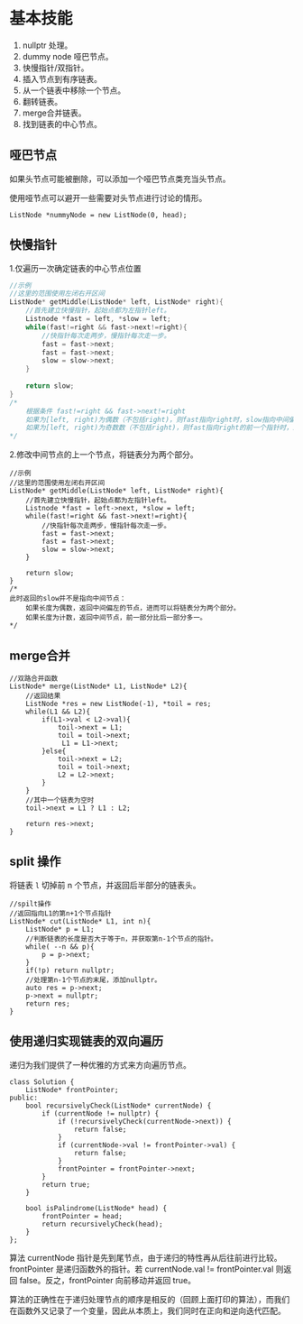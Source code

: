 # 基本技能

1. nullptr 处理。
2. dummy node 哑巴节点。
3. 快慢指针/双指针。
5. 插入节点到有序链表。
6. 从一个链表中移除一个节点。
7. 翻转链表。
8. merge合并链表。
9. 找到链表的中心节点。

## 哑巴节点

如果头节点可能被删除，可以添加一个哑巴节点类充当头节点。

使用哑节点可以避开一些需要对头节点进行讨论的情形。

```
ListNode *nummyNode = new ListNode(0, head);
```

## 快慢指针

1.仅遍历一次确定链表的中心节点位置

```c++
//示例
//这里的范围使用左闭右开区间
ListNode* getMiddle(ListNode* left, ListNode* right){
    //首先建立快慢指针，起始点都为左指针left。
    Listnode *fast = left, *slow = left;
    while(fast!=right && fast->next!=right){  
        //快指针每次走两步，慢指针每次走一步。
        fast = fast->next;
        fast = fast->next;
        slow = slow->next;
    }
    
    return slow;
}
/*
	根据条件 fast!=right && fast->next!=right
	如果为[left, right)为偶数（不包括right)，则fast指向right时，slow指向中间偏右
	如果为[left, right)为奇数数（不包括right)，则fast指向right的前一个指针时，即fast->next = right，slow指向中间	
*/
```

2.修改中间节点的上一个节点，将链表分为两个部分。

```
//示例
//这里的范围使用左闭右开区间
ListNode* getMiddle(ListNode* left, ListNode* right){
    //首先建立快慢指针，起始点都为左指针left。
    Listnode *fast = left->next, *slow = left;
    while(fast!=right && fast->next!=right){  
        //快指针每次走两步，慢指针每次走一步。
        fast = fast->next;
        fast = fast->next;
        slow = slow->next;
    }
    
    return slow;
}
/*
此时返回的slow并不是指向中间节点：
	如果长度为偶数，返回中间偏左的节点，进而可以将链表分为两个部分。
	如果长度为计数，返回中间节点，前一部分比后一部分多一。
*/
```

## merge合并

```
//双路合并函数
ListNode* merge(ListNode* L1, ListNode* L2){
	//返回结果
    ListNode *res = new ListNode(-1), *toil = res;
    while(L1 && L2){
    	if(L1->val < L2->val){
   			toil->next = L1;
    		toil = toil->next;
   			 L1 = L1->next;
    	}else{
    		toil->next = L2;
    		toil = toil->next;
   		 	L2 = L2->next;
    	}
    }
    //其中一个链表为空时
    toil->next = L1 ? L1 : L2;

    return res->next;
}
```

## split 操作

将链表 `l` 切掉前 n 个节点，并返回后半部分的链表头。

```
//spilt操作
//返回指向L1的第n+1个节点指针
ListNode* cut(ListNode* L1, int n){
    ListNode* p = L1;
    //判断链表的长度是否大于等于n，并获取第n-1个节点的指针。
    while( --n && p){
        p = p->next;
    }
    if(!p) return nullptr;
    //处理第n-1个节点的末尾，添加nullptr。
    auto res = p->next;
    p->next = nullptr;
    return res;
}
```

## 使用递归实现链表的双向遍历

递归为我们提供了一种优雅的方式来方向遍历节点。

```
class Solution {
    ListNode* frontPointer;
public:
    bool recursivelyCheck(ListNode* currentNode) {
        if (currentNode != nullptr) {
            if (!recursivelyCheck(currentNode->next)) {
                return false;
            }
            if (currentNode->val != frontPointer->val) {
                return false;
            }
            frontPointer = frontPointer->next;
        }
        return true;
    }

    bool isPalindrome(ListNode* head) {
        frontPointer = head;
        return recursivelyCheck(head);
    }
};
```

算法
currentNode 指针是先到尾节点，由于递归的特性再从后往前进行比较。frontPointer 是递归函数外的指针。若 currentNode.val != frontPointer.val 则返回 false。反之，frontPointer 向前移动并返回 true。

算法的正确性在于递归处理节点的顺序是相反的（回顾上面打印的算法），而我们在函数外又记录了一个变量，因此从本质上，我们同时在正向和逆向迭代匹配。

